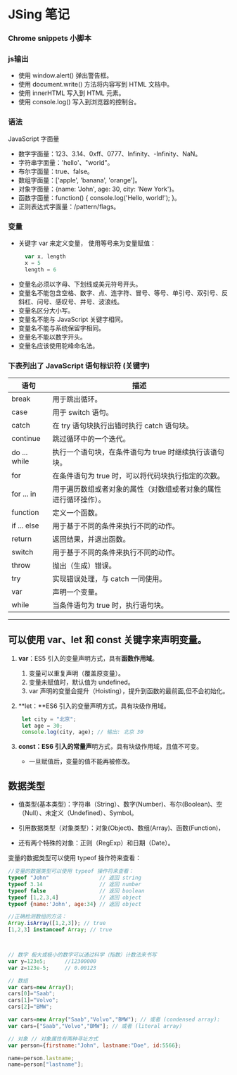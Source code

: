# JSing 笔记
### Chrome snippets 小脚本
### js输出
- 使用 window.alert() 弹出警告框。
- 使用 document.write() 方法将内容写到 HTML 文档中。
- 使用 innerHTML 写入到 HTML 元素。
- 使用 console.log() 写入到浏览器的控制台。
### 语法
JavaScript 字面量
- 数字字面量：123、3.14、0xff、0777、Infinity、-Infinity、NaN。 
- 字符串字面量：'hello'、"world"。
- 布尔字面量：true、false。
- 数组字面量：['apple', 'banana', 'orange']。
- 对象字面量：{name: 'John', age: 30, city: 'New York'}。
- 函数字面量：function() { console.log('Hello, world!'); }。
- 正则表达式字面量：/pattern/flags。
### 变量
- 关键字 var 来定义变量， 使用等号来为变量赋值：
  ```javascript
    var x, length
    x = 5
    length = 6
  ```
- 变量名必须以字母、下划线或美元符号开头。
- 变量名不能包含空格、数字、点、连字符、冒号、等号、单引号、双引号、反斜杠、问号、感叹号、井号、波浪线。
- 变量名区分大小写。
- 变量名不能与 JavaScript 关键字相同。
- 变量名不能与系统保留字相同。
- 变量名不能以数字开头。
- 变量名应该使用驼峰命名法。

### 下表列出了 JavaScript 语句标识符 (关键字) 
| 语句         | 描述|
| ------------ | ----------------- |
| break        | 用于跳出循环。                                                   |
| case         | 用于 switch 语句。                                               |
| catch        | 在 try 语句块执行出错时执行 catch 语句块。                       |
| continue     | 跳过循环中的一个迭代。                                           |
| do ... while | 执行一个语句块，在条件语句为 true 时继续执行该语句块。           |
| for          | 在条件语句为 true 时，可以将代码块执行指定的次数。               |
| for ... in   | 用于遍历数组或者对象的属性（对数组或者对象的属性进行循环操作）。 |
| function     | 定义一个函数。                                                   |
| if ... else  | 用于基于不同的条件来执行不同的动作。                             |
| return       | 返回结果，并退出函数。                                           |
| switch       | 用于基于不同的条件来执行不同的动作。                             |
| throw        | 抛出（生成）错误。                                               |
| try          | 实现错误处理，与 catch 一同使用。                                |
| var          | 声明一个变量。                                                   |
| while        | 当条件语句为 true 时，执行语句块。                               |


---


## 可以使用 var、let 和 const 关键字来声明变量。
1. **var**：ES5 引入的变量声明方式，具有**函数作用域**。
    1. 变量可以重复声明（覆盖原变量）。
    2. 变量未赋值时，默认值为 undefined。
    3. var 声明的变量会提升（Hoisting），提升到函数的最前面,但不会初始化。

2. **let：**ES6 引入的变量声明方式，具有块级作用域。
   ```javascript
    let city = "北京";
    let age = 30;
    console.log(city, age); // 输出: 北京 30  
    ```
   
3. **const：**ES6 引入的**常量声**明方式，具有块级作用域，且值不可变。
   - 一旦赋值后，变量的值不能再被修改。

## 数据类型
- 值类型(基本类型)：字符串（String）、数字(Number)、布尔(Boolean)、空（Null）、未定义（Undefined）、Symbol。

- 引用数据类型（对象类型）：对象(Object)、数组(Array)、函数(Function)，

- 还有两个特殊的对象：正则（RegExp）和日期（Date）。

变量的数据类型可以使用 typeof 操作符来查看：
```javascript
//变量的数据类型可以使用 typeof 操作符来查看：
typeof "John"                // 返回 string
typeof 3.14                  // 返回 number
typeof false                 // 返回 boolean
typeof [1,2,3,4]             // 返回 object
typeof {name:'John', age:34} // 返回 object

//正确检测数组的方法：
Array.isArray([1,2,3]); // true
[1,2,3] instanceof Array; // true



// 数字 极大或极小的数字可以通过科学（指数）计数法来书写
var y=123e5;      //12300000
var z=123e-5;     // 0.00123

// 数组
var cars=new Array();
cars[0]="Saab";
cars[1]="Volvo";
cars[2]="BMW";

var cars=new Array("Saab","Volvo","BMW"); // 或者 (condensed array):
var cars=["Saab","Volvo","BMW"]; // 或者 (literal array)

// 对象 // 对象属性有两种寻址方式
var person={firstname:"John", lastname:"Doe", id:5566};

name=person.lastname;
name=person["lastname"];
```

